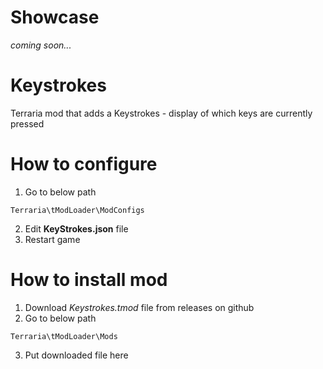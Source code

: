 # Showcase
*coming soon...*
# Keystrokes
Terraria mod that adds a Keystrokes - display of which keys are currently pressed
# How to configure
1. Go to below path
```
Terraria\tModLoader\ModConfigs
```
2. Edit **KeyStrokes.json** file
3. Restart game
# How to install mod
1. Download *Keystrokes.tmod* file from releases on github
2. Go to below path
```
Terraria\tModLoader\Mods
```
3. Put downloaded file here
